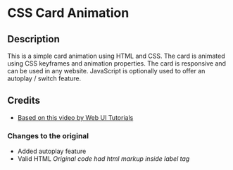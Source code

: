 # CSS Card Animation
## Description
This is a simple card animation using HTML and CSS. The card is animated using CSS keyframes and animation properties. The card is responsive and can be used in any website.
JavaScript is optionally used to offer an autoplay / switch feature.

## Credits
- [Based on this video by Web UI Tutorials](https://youtu.be/45mnmy2JUl0?si=e7W-a7hQXJfJ6w86)

### Changes to the original
- Added autoplay feature
- Valid HTML <i>Original code had html markup inside label tag</i>
